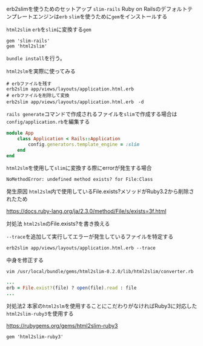 erb2slimを使うためのセットアップ
`slim-rails`
Ruby on Railsのデフォルトテンプレートエンジンは`erb`
`slim`を使うために`gem`をインストールする

`html2slim`
`erb`を`slim`に変換する`gem`

```gemfile
gem 'slim-rails'
gem 'html2slim'
```

`bundle install`を行う。

`html2slm`を実際に使ってみる
```
# erbファイルを残す
erb2slim app/views/layouts/application.html.erb
# erbファイルを削除して変換
erb2slim app/views/layouts/application.html.erb　-d
```
`rails generate`コマンドで作成されるファイルを`slim`で作成する場合は`config/application.rb`を編集する

```ruby:config/application.rb
module App
	class Application < Rails::Application
		config.generators.template_engine = :slim
	end
end

```


`html2slm`を使用して`slim`に変換する際にerrorが発生する場合

```
NoMethodError: undefined method exists? for File:Class
```
発生原因
`html2slm`内で使用しているFile.exists?メソッドがRuby3.2から削除されたため

https://docs.ruby-lang.org/ja/2.3.0/method/File/s/exists=3f.html

対処法
`html2slm`のFile.exists?を書き換える

`--trace`を追加して実行してエラーが発生しているファイルを特定する
```
erb2slim app/views/layouts/application.html.erb --trace
```

中身を修正する
```
vim /usr/local/bundle/gems/html2slim-0.2.0/lib/html2slim/converter.rb
```

```ruby
...
erb = File.exist?(file) ? open(file).read : file
...
```

対処法2
本家の`html2slm`を使用することにこだわりがなければRuby3に対応した`html2slim-ruby3`を使用する

https://rubygems.org/gems/html2slim-ruby3

```Gemfile
gem 'html2slim-ruby3'
```
